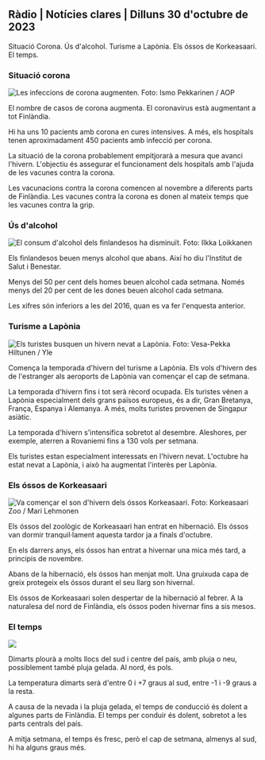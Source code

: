 ## Ràdio \| Notícies clares \| Dilluns 30 d'octubre de 2023

Situació Corona. Ús d'alcohol. Turisme a Lapònia. Els óssos de Korkeasaari. El temps.

### Situació corona

![Les infeccions de corona augmenten. Foto: Ismo Pekkarinen / AOP](https://images.cdn.yle.fi/image/upload/c_crop,h_1992,w_3543,x_0,y_232/ar_1.7777777777777777,c_fill,g_faces,h_671/0d_1201.q_auto:eco/f_auto/fl_lossy/v1698673937/39-1193332653fb40a9c4a2)

El nombre de casos de corona augmenta. El coronavirus està augmentant a tot Finlàndia.

Hi ha uns 10 pacients amb corona en cures intensives. A més, els hospitals tenen aproximadament 450 pacients amb infecció per corona.

La situació de la corona probablement empitjorarà a mesura que avanci l'hivern. L'objectiu és assegurar el funcionament dels hospitals amb l'ajuda de les vacunes contra la corona.

Les vacunacions contra la corona comencen al novembre a diferents parts de Finlàndia. Les vacunes contra la corona es donen al mateix temps que les vacunes contra la grip.

### Ús d'alcohol

![El consum d'alcohol dels finlandesos ha disminuït. Foto: Ilkka Loikkanen](https://images.cdn.yle.fi/image/upload/c_crop,h_2160,w_3840,x_0,y_325/ar_1.777777777777777,c_fill,g_faces,h_675,w_pr_auto000./d_pr_autoeco/f_auto/fl_lossy/v1682602904/39-1105424644a7b35b4046)

Els finlandesos beuen menys alcohol que abans. Així ho diu l'Institut de Salut i Benestar.

Menys del 50 per cent dels homes beuen alcohol cada setmana. Només menys del 20 per cent de les dones beuen alcohol cada setmana.

Les xifres són inferiors a les del 2016, quan es va fer l'enquesta anterior.

### Turisme a Lapònia

![Els turistes busquen un hivern nevat a Lapònia. Foto: Vesa-Pekka Hiltunen / Yle](https://images.cdn.yle.fi/image/upload/c_crop,h_3375,w_6000,x_0,y_473/ar_1.7777777777777777,c_fill,g_faces,w_12_1200,w_127000/q_auto:eco/f_auto/fl_lossy/v1673250132/39-105687963bbc441bd57b)

Comença la temporada d'hivern del turisme a Lapònia. Els vols d'hivern des de l'estranger als aeroports de Lapònia van començar el cap de setmana.

La temporada d'hivern fins i tot serà rècord ocupada. Els turistes vénen a Lapònia especialment dels grans països europeus, és a dir, Gran Bretanya, França, Espanya i Alemanya. A més, molts turistes provenen de Singapur asiàtic.

La temporada d'hivern s'intensifica sobretot al desembre. Aleshores, per exemple, aterren a Rovaniemi fins a 130 vols per setmana.

Els turistes estan especialment interessats en l'hivern nevat. L'octubre ha estat nevat a Lapònia, i això ha augmentat l'interès per Lapònia.

### Els óssos de Korkeasaari

![Va començar el son d'hivern dels óssos Korkeasaari. Foto: Korkeasaari Zoo / Mari Lehmonen](https://images.cdn.yle.fi/image/upload/c_crop,h_3239,w_5759,x_0,y_0/ar_1.7777777777777777,c_fill,g_faces,w_12_150,w_12_100/q_auto:eco/f_auto/fl_lossy/v1698664391/39-1193141653f687431ff4)

Els óssos del zoològic de Korkeasaari han entrat en hibernació. Els óssos van dormir tranquil·lament aquesta tardor ja a finals d'octubre.

En els darrers anys, els óssos han entrat a hivernar una mica més tard, a principis de novembre.

Abans de la hibernació, els óssos han menjat molt. Una gruixuda capa de greix protegeix els óssos durant el seu llarg son hivernal.

Els óssos de Korkeasaari solen despertar de la hibernació al febrer. A la naturalesa del nord de Finlàndia, els óssos poden hivernar fins a sis mesos.

### El temps

![](https://images.cdn.yle.fi/image/upload/c_crop,h_1080,w_1919,x_0,y_0/ar_1.777777777777777,c_fill,g_faces,h_675,w_1200/dpr_auto1eco.0/dpr_1eco:0/dpr_autof_auto/fl_lossy/v1698681609/39-1193390653fd2ed08682)

Dimarts plourà a molts llocs del sud i centre del país, amb pluja o neu, possiblement també pluja gelada. Al nord, és pols.

La temperatura dimarts serà d'entre 0 i +7 graus al sud, entre -1 i -9 graus a la resta.

A causa de la nevada i la pluja gelada, el temps de conducció és dolent a algunes parts de Finlàndia. El temps per conduir és dolent, sobretot a les parts centrals del país.

A mitja setmana, el temps és fresc, però el cap de setmana, almenys al sud, hi ha alguns graus més.